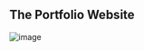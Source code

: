 ## The Portfolio Website

![image](https://github.com/hyamero/portfolio/assets/78056869/0ce37021-7028-4a15-bbec-26f83d9e7c84)
